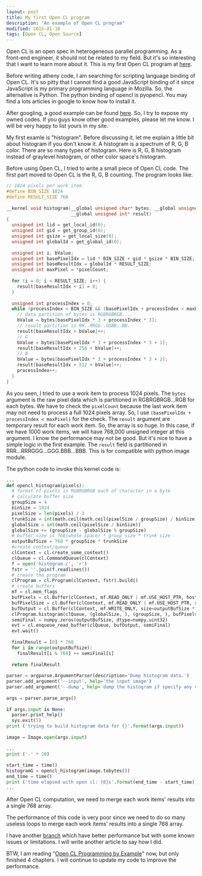 ```yaml
---
layout: post
title: My first Open CL program
description: "An example of Open CL program"
modified: 2015-01-18
tags: [Open CL, Open Source]
---
```


Open CL is an open spec in heterogeneous parallel programming. As a front-end engineer, it should not be related to my field. But it's so interesting that I want to learn more about it. This is my first Open CL program at [here](https://github.com/john-hu/pyopencl-example).

Before writing atheny code, I am searching for scripting language binding of Open CL. It's so pitty that I cannot find a good JavaScript binding of it since JavaScript is my primary programming language in Mozilla. So, the alternative is Python. The python binding of opencl is pyopencl. You may find a lots articles in google to know how to install it.

After googling, a good example can be found [here](https://github.com/benshope/PyOpenCL-Tutorial). So, I try to expose my owned codes. If you guys know other good examples, please let me know. I will be very happy to list yours in my site.

My first examle is "histogram". Before discussing it, let me explain a little bit about histogram if you don't know it. A histogram is a spectrum of R, G, B color. There are so many types of histogram. Here is R, G, B histogram instead of graylevel histogram, or other color space's histogram.

Before using Open CL, I tried to write a small piece of Open CL code. The first part moved to Open CL is the R, G, B counting. The program looks like:

```c++
// 1024 pixels per work item.
#define BIN_SIZE 1024
#define RESULT_SIZE 768
 
__kernel void histogram(__global unsigned char* bytes, __global unsigned int* pixelCount,
                        __global unsigned int* result)
{
  unsigned int lid = get_local_id(0);
  unsigned int gid = get_group_id(0);
  unsigned int gsize = get_local_size(0);
  unsigned int globalId = get_global_id(0);
 
  unsigned int i, bValue;
  unsigned int basePixelIdx = lid * BIN_SIZE + gid * gsize * BIN_SIZE;
  unsigned int baseResultIdx = globalId * RESULT_SIZE;
  unsigned int maxPixel = *pixelCount;
 
  for (i = 0; i < RESULT_SIZE; i++) {
    result[baseResultIdx + i] = 0;
  }
 
  unsigned int processIndex = 0;
  while (processIndex < BIN_SIZE && (basePixelIdx + processIndex < maxPixel)) {
    // data partition of bytes is RGBRGBRGB....
    bValue = bytes[basePixelIdx * 3 + processIndex * 3];
    // result partition is RR..RRGG..GGBB..BB.
    result[baseResultIdx + bValue]++;
    // G
    bValue = bytes[basePixelIdx * 3 + processIndex * 3 + 1];
    result[baseResultIdx + 256 + bValue]++;
    // B
    bValue = bytes[basePixelIdx * 3 + processIndex * 3 + 2];
    result[baseResultIdx + 512 + bValue]++;
    processIndex++;
  }
}
```

As you seen, I tried to use a work item to process 1024 pixels. The `bytes` argument is the raw pixel data which is partitioned in RGBRGBRGB...RGB for each bytes. We have to check the `pixelCount` because the last work item may not need to process a full 1024 pixels array. So, I use `(basePixelIdx + processIndex < maxPixel)` for the check. The `result` argument are temporary result for each work item. So, the array is so huge. In this case, if we have 1000 work items, we will have 768,000 unsigned integer at this argument. I know the performance may not be good. But it's nice to have a simple logic in the first example. The `result` field is partitioned in RRR...RRRGGG...GGG.BBB...BBB. This is for compatible with python image module.

The python code to invoke this kernel code is:

```python
...
def opencl_histogram(pixels):
  # format of pixels is RGBRGBRGB each of character in a byte
  # calculate buffer size
  groupSize = 4
  binSize = 1024
  pixelSize = len(pixels) / 3 
  trunkSize = int(math.ceil(math.ceil(pixelSize / groupSize) / binSize))
  globalSize = int(math.ceil(pixelSize / binSize))
  globalSize += (groupSize - globalSize % groupSize)
  # buffer size is 768(whole space) * group size * trunk size
  outputBufSize = 768 * groupSize * trunkSize
  #create context/queue
  clContext = cl.create_some_context()
  clQueue = cl.CommandQueue(clContext)
  f = open('histogram.c', 'r')
  fstr = ''.join(f.readlines())
  # create the program
  clProgram = cl.Program(clContext, fstr).build()
  # create buffers
  mf = cl.mem_flags
  bufPixels = cl.Buffer(clContext, mf.READ_ONLY | mf.USE_HOST_PTR, hostbuf=pixels)
  bufPixelSize = cl.Buffer(clContext, mf.READ_ONLY | mf.USE_HOST_PTR, size=4, hostbuf=numpy.asarray([pixelSize]).astype(numpy.uint32))
  bufOutput = cl.Buffer(clContext, mf.WRITE_ONLY, size=outputBufSize * 4, hostbuf=None)
  clProgram.histogram(clQueue, (globalSize, ), (groupSize, ), bufPixels, bufPixelSize, bufOutput)
  semiFinal = numpy.zeros(outputBufSize, dtype=numpy.uint32)
  evt = cl.enqueue_read_buffer(clQueue, bufOutput, semiFinal)
  evt.wait()
 
  finalResult = [0] * 768
  for i in range(outputBufSize):
    finalResult[i % 768] += semiFinal[i]
 
  return finalResult
 
parser = argparse.ArgumentParser(description='Dump histogram data.')
parser.add_argument('--input', help='the input image')
parser.add_argument('--dump', help='dump the histogram if specify any value')
 
args = parser.parse_args()
 
if args.input is None:
  parser.print_help()
  sys.exit(1)
print ('trying to build histogram data for {}'.format(args.input))
 
image = Image.open(args.input)
 
...
print ('-' * 20)
 
start_time = time()
histogramG = opencl_histogram(image.tobytes())
end_time = time()
print ('time elapsed with open cl: {0}s'.format(end_time - start_time))
...
```

After Open CL computation, we need to merge each work items' results into a single 768 array.

The performance of this code is very poor since we need to do so many useless loops to merge each work items' results into a single 768 array.

I have another [branch](https://github.com/john-hu/pyopencl-example/tree/single-work-group/histogram) which have better performance but with some known issues or limitations. I will write another article to say how I did.

BTW, I am reading "[Open CL Programming by Example](https://www.amazon.com/OpenCL-Programming-Example-Ravishekhar-Banger/dp/1849692343/ref=sr_1_sc_1?ie=UTF8&qid=1421575665&sr=8-1-spell&keywords=Open+CL+Programming+by+Example)" now, but only finished 4 chapters. I will continue to update my code to improve the performance.
